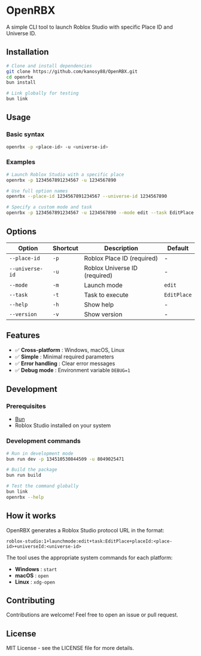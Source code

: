 # OpenRBX

A simple CLI tool to launch Roblox Studio with specific Place ID and Universe ID.

## Installation

```bash
# Clone and install dependencies
git clone https://github.com/kanosy88/OpenRBX.git
cd openrbx
bun install

# Link globally for testing
bun link
```

## Usage

### Basic syntax

```bash
openrbx -p <place-id> -u <universe-id>
```

### Examples

```bash
# Launch Roblox Studio with a specific place
openrbx -p 1234567891234567 -u 1234567890

# Use full option names
openrbx --place-id 1234567891234567 --universe-id 1234567890

# Specify a custom mode and task
openrbx -p 1234567891234567 -u 1234567890 --mode edit --task EditPlace
```

## Options

| Option          | Shortcut | Description                   | Default     |
| --------------- | -------- | ----------------------------- | ----------- |
| `--place-id`    | `-p`     | Roblox Place ID (required)    | -           |
| `--universe-id` | `-u`     | Roblox Universe ID (required) | -           |
| `--mode`        | `-m`     | Launch mode                   | `edit`      |
| `--task`        | `-t`     | Task to execute               | `EditPlace` |
| `--help`        | `-h`     | Show help                     | -           |
| `--version`     | `-v`     | Show version                  | -           |

## Features

-   ✅ **Cross-platform** : Windows, macOS, Linux
-   ✅ **Simple** : Minimal required parameters
-   ✅ **Error handling** : Clear error messages
-   ✅ **Debug mode** : Environment variable `DEBUG=1`

## Development

### Prerequisites

-   [Bun](https://bun.sh/)
-   Roblox Studio installed on your system

### Development commands

```bash
# Run in development mode
bun run dev -p 134510530844509 -u 8049025471

# Build the package
bun run build

# Test the command globally
bun link
openrbx --help
```

## How it works

OpenRBX generates a Roblox Studio protocol URL in the format:

```
roblox-studio:1+launchmode:edit+task:EditPlace+placeId:<place-id>+universeId:<universe-id>
```

The tool uses the appropriate system commands for each platform:

-   **Windows** : `start`
-   **macOS** : `open`
-   **Linux** : `xdg-open`

## Contributing

Contributions are welcome! Feel free to open an issue or pull request.

## License

MIT License - see the LICENSE file for more details.
